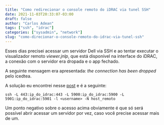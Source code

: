 ```yaml
---
title: "Como redirecionar o console remoto do iDRAC via tunel SSH"
date: 2021-11-03T20:33:07-03:00
draft: false
author: "Carlos Adean"
tags: ["ssh", "idrac"]
categories: ["sysadmin", "network"]
slug: "como-direcionar-o-console-remoto-do-idrac-via-tunel-ssh"
---
```




Esses dias precisei acessar um servidor Dell via SSH e ao tentar executar o visualizador remoto *viewer.jnlp*, que está disponível na interface do iDRAC, a conexão com o servidor era dropada e o app fechado.

A seguinte mensagem era apresentada: *the connection has been dropped* pelo icedtea.


A solução eu encontrei nesse [post](https://www.ducea.com/2008/08/20/drac-console-redirection-over-a-ssh-tunnel/) e é a seguinte:

```console
ssh -L 443:ip_do_idrac:443 -L 5900:ip_do_idrac:5900 -L 5901:ip_do_idrac:5901 -l <username> -N host_remoto
```

Um ponto negativo sobre o acesso acima obviamente é que só será possível abrir acessar um servidor por vez, caso você precise acessar mais de um.